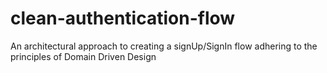 # clean-authentication-flow
An architectural approach to creating a signUp/SignIn flow adhering to the principles of Domain Driven Design 
